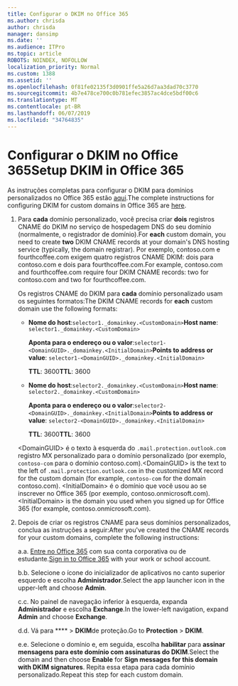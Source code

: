 ```yaml
---
title: Configurar o DKIM no Office 365
ms.author: chrisda
author: chrisda
manager: dansimp
ms.date: ''
ms.audience: ITPro
ms.topic: article
ROBOTS: NOINDEX, NOFOLLOW
localization_priority: Normal
ms.custom: 1388
ms.assetid: ''
ms.openlocfilehash: 0f81fe02135f3d0901ffe5a26d7aa3dad70c3770
ms.sourcegitcommit: 4b7e478ce700c0b781efec3857ac4dce5bdf00c6
ms.translationtype: MT
ms.contentlocale: pt-BR
ms.lasthandoff: 06/07/2019
ms.locfileid: "34764835"
---
```

# <a name="setup-dkim-in-office-365"></a><span data-ttu-id="2b5cd-102">Configurar o DKIM no Office 365</span><span class="sxs-lookup"><span data-stu-id="2b5cd-102">Setup DKIM in Office 365</span></span>

<span data-ttu-id="2b5cd-103">As instruções completas para configurar o DKIM para domínios personalizados no Office 365 estão [aqui](https://docs.microsoft.com/office365/SecurityCompliance/use-dkim-to-validate-outbound-email#what-you-need-to-do-to-manually-set-up-dkim-in-office-365).</span><span class="sxs-lookup"><span data-stu-id="2b5cd-103">The complete instructions for configuring DKIM for custom domains in Office 365 are [here](https://docs.microsoft.com/office365/SecurityCompliance/use-dkim-to-validate-outbound-email#what-you-need-to-do-to-manually-set-up-dkim-in-office-365).</span></span>

1. <span data-ttu-id="2b5cd-104">Para **cada** domínio personalizado, você precisa criar **dois** registros CNAME do DKIM no serviço de hospedagem DNS do seu domínio (normalmente, o registrador de domínio).</span><span class="sxs-lookup"><span data-stu-id="2b5cd-104">For **each** custom domain, you need to create **two** DKIM CNAME records at your domain's DNS hosting service (typically, the domain registrar).</span></span> <span data-ttu-id="2b5cd-105">Por exemplo, contoso.com e fourthcoffee.com exigem quatro registros CNAME DKIM: dois para contoso.com e dois para fourthcoffee.com.</span><span class="sxs-lookup"><span data-stu-id="2b5cd-105">For example, contoso.com and fourthcoffee.com require four DKIM CNAME records: two for contoso.com and two for fourthcoffee.com.</span></span>

   <span data-ttu-id="2b5cd-106">Os registros CNAME do DKIM para **cada** domínio personalizado usam os seguintes formatos:</span><span class="sxs-lookup"><span data-stu-id="2b5cd-106">The DKIM CNAME records for **each** custom domain use the following formats:</span></span>

   - <span data-ttu-id="2b5cd-107">**Nome do host**:`selector1._domainkey.<CustomDomain>`</span><span class="sxs-lookup"><span data-stu-id="2b5cd-107">**Host name**: `selector1._domainkey.<CustomDomain>`</span></span>

     <span data-ttu-id="2b5cd-108">**Aponta para o endereço ou o valor**:`selector1-<DomainGUID>._domainkey.<InitialDomain>`</span><span class="sxs-lookup"><span data-stu-id="2b5cd-108">**Points to address or value**: `selector1-<DomainGUID>._domainkey.<InitialDomain>`</span></span>

     <span data-ttu-id="2b5cd-109">**TTL**: 3600</span><span class="sxs-lookup"><span data-stu-id="2b5cd-109">**TTL**: 3600</span></span>

   - <span data-ttu-id="2b5cd-110">**Nome do host**:`selector2._domainkey.<CustomDomain>`</span><span class="sxs-lookup"><span data-stu-id="2b5cd-110">**Host name**: `selector2._domainkey.<CustomDomain>`</span></span>

     <span data-ttu-id="2b5cd-111">**Aponta para o endereço ou o valor**:`selector2-<DomainGUID>._domainkey.<InitialDomain>`</span><span class="sxs-lookup"><span data-stu-id="2b5cd-111">**Points to address or value**: `selector2-<DomainGUID>._domainkey.<InitialDomain>`</span></span>

     <span data-ttu-id="2b5cd-112">**TTL**: 3600</span><span class="sxs-lookup"><span data-stu-id="2b5cd-112">**TTL**: 3600</span></span>

   <span data-ttu-id="2b5cd-113">\<DomainGUID\> é o texto à esquerda do `.mail.protection.outlook.com` registro MX personalizado para o domínio personalizado (por exemplo, `contoso-com` para o domínio contoso.com).</span><span class="sxs-lookup"><span data-stu-id="2b5cd-113">\<DomainGUID\> is the text to the left of `.mail.protection.outlook.com` in the customized MX record for the custom domain (for example, `contoso-com` for the domain contoso.com).</span></span> <span data-ttu-id="2b5cd-114">\<InitialDomain\> é o domínio que você usou ao se inscrever no Office 365 (por exemplo, contoso.onmicrosoft.com).</span><span class="sxs-lookup"><span data-stu-id="2b5cd-114">\<InitialDomain\> is the domain you used when you signed up for Office 365 (for example, contoso.onmicrosoft.com).</span></span>

2. <span data-ttu-id="2b5cd-115">Depois de criar os registros CNAME para seus domínios personalizados, conclua as instruções a seguir:</span><span class="sxs-lookup"><span data-stu-id="2b5cd-115">After you've created the CNAME records for your custom domains, complete the following instructions:</span></span>

   <span data-ttu-id="2b5cd-116">a.</span><span class="sxs-lookup"><span data-stu-id="2b5cd-116">a.</span></span> <span data-ttu-id="2b5cd-117">[Entre no Office 365](https://support.office.microsoft.com/article/e9eb7d51-5430-4929-91ab-6157c5a050b4) com sua conta corporativa ou de estudante.</span><span class="sxs-lookup"><span data-stu-id="2b5cd-117">[Sign in to Office 365](https://support.office.microsoft.com/article/e9eb7d51-5430-4929-91ab-6157c5a050b4) with your work or school account.</span></span>

   <span data-ttu-id="2b5cd-118">b.</span><span class="sxs-lookup"><span data-stu-id="2b5cd-118">b.</span></span> <span data-ttu-id="2b5cd-119">Selecione o ícone do inicializador de aplicativos no canto superior esquerdo e escolha **Administrador**.</span><span class="sxs-lookup"><span data-stu-id="2b5cd-119">Select the app launcher icon in the upper-left and choose **Admin**.</span></span>

   <span data-ttu-id="2b5cd-120">c.</span><span class="sxs-lookup"><span data-stu-id="2b5cd-120">c.</span></span> <span data-ttu-id="2b5cd-121">No painel de navegação inferior à esquerda, expanda **Administrador** e escolha **Exchange**.</span><span class="sxs-lookup"><span data-stu-id="2b5cd-121">In the lower-left navigation, expand **Admin** and choose **Exchange**.</span></span>

   <span data-ttu-id="2b5cd-122">d.</span><span class="sxs-lookup"><span data-stu-id="2b5cd-122">d.</span></span> <span data-ttu-id="2b5cd-123">Vá para \*\*\*\* > **DKIM**de proteção.</span><span class="sxs-lookup"><span data-stu-id="2b5cd-123">Go to **Protection** > **DKIM**.</span></span>

   <span data-ttu-id="2b5cd-124">e.</span><span class="sxs-lookup"><span data-stu-id="2b5cd-124">e.</span></span> <span data-ttu-id="2b5cd-125">Selecione o domínio e, em seguida, escolha **habilitar** para **assinar mensagens para este domínio com assinaturas do DKIM**.</span><span class="sxs-lookup"><span data-stu-id="2b5cd-125">Select the domain and then choose **Enable** for **Sign messages for this domain with DKIM signatures**.</span></span> <span data-ttu-id="2b5cd-126">Repita essa etapa para cada domínio personalizado.</span><span class="sxs-lookup"><span data-stu-id="2b5cd-126">Repeat this step for each custom domain.</span></span>
